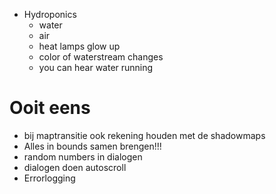 - Hydroponics
    - water
    - air
    - heat lamps glow up
    - color of waterstream changes
    - you can hear water running

# Ooit eens
- bij maptransitie ook rekening houden met de shadowmaps
- Alles in bounds samen brengen!!!
- random numbers in dialogen
- dialogen doen autoscroll
- Errorlogging
